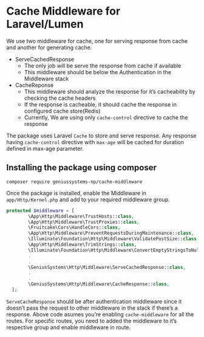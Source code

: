 # Cache Middleware for Laravel/Lumen

We use two middleware for cache, one for serving response from cache and another for generating cache.

- ServeCachedResponse
  - The only job will be serve the response from cache if available
  - This middleware should be below the Authentication in the Middleware stack
- CacheReponse
  - This middleware should analyze the response for it’s cacheability by checking the cache headers
  - If the response is cacheable, it should cache the response in configured cache store(Redis)
  - Currently, We are using only `cache-control` directive to cache the response

The package uses Laravel `Cache` to store and serve response. Any response having `cache-control` directive with `max-age` will be cached for duration defined in max-age parameter.

## Installing the package using composer

```
composer require geniussystems-np/cache-middleware
```

Once the package is installed, enable the Middleware in `app/Http/Kernel.php` and add to your required middleware group.

```php
protected $middleware = [
        \App\Http\Middleware\TrustHosts::class,
        \App\Http\Middleware\TrustProxies::class,
        \Fruitcake\Cors\HandleCors::class,
        \App\Http\Middleware\PreventRequestsDuringMaintenance::class,
        \Illuminate\Foundation\Http\Middleware\ValidatePostSize::class,
        \App\Http\Middleware\TrimStrings::class,
        \Illuminate\Foundation\Http\Middleware\ConvertEmptyStringsToNull::class,
        .
        .
        \GeniusSystems\Http\Middleware\ServeCachedResponse::class,
        .
        .
        \GeniusSystems\Http\Middleware\CacheResponse::class,
  ];
```

`ServeCacheResponse` should be after authentication middleware since it doesn’t pass the request to other middleware in the stack if there’s a response. Above code asumes you’re enabling `cache-middleware` for all the routes. For specific routes, you need to added the middleware to it’s respective group and enable middleware in route.

